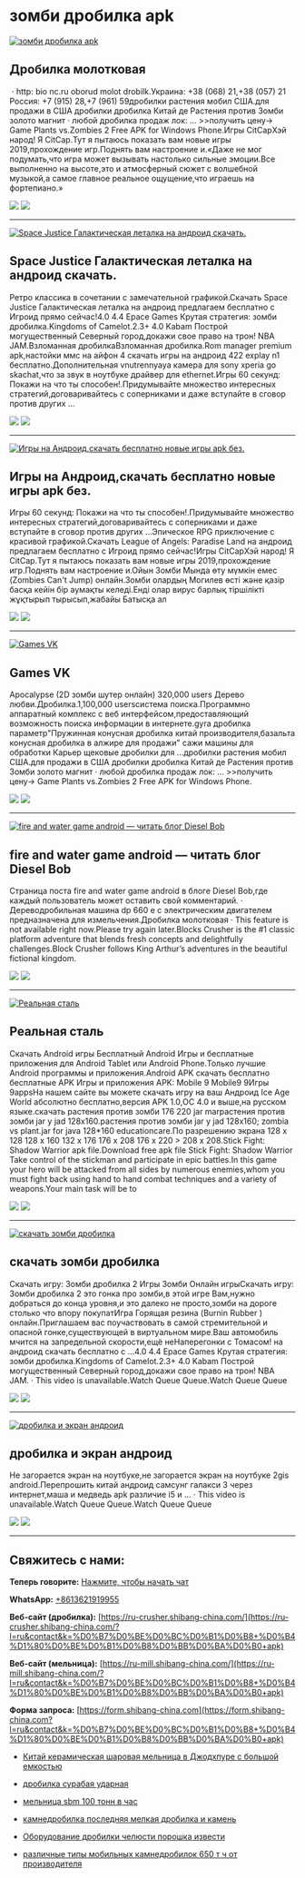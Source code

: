 # зомби дробилка apk

<a href="https://swt.shibang-china.com/?l=ru&img&k=%D0%B7%D0%BE%D0%BC%D0%B1%D0%B8+%D0%B4%D1%80%D0%BE%D0%B1%D0%B8%D0%BB%D0%BA%D0%B0+apk" target="_blank">![зомби дробилка apk](http://static.shibang-china.com/all-800x300/66.jpg)</a>

## Дробилка молотковая
&nbsp;&#0183;&#32;http: bio nc.ru oborud molot drobilk.Украина: +38 (068) 21,+38 (057) 21 Россия: +7 (915) 28,+7 (961) 59дробилки растения мобил США.для продажи в США дробилки дробилка Китай де Растения против Зомби золото магнит &#183; любой дробилка продаж лок: … &gt;&gt;получить цену→ Game Plants vs.Zombies 2 Free APK for Windows Phone.Игры CitCapХэй народ! Я CitCap.Тут я пытаюсь показать вам новые игры 2019,прохождение игр.Поднять вам настроение и.&#171;Даже не мог подумать,что игра может вызывать настолько сильные эмоции.Все выполненно на высоте,это и атмосферный сюжет с волшебной музыкой,а самое главное реальное ощущение,что играешь на фортепиано.&#187;


<a href="https://whatsapp.shibangsoft.com/WhatsApp.php" target="_blank" title="WhatsApp">![](http://static.shibang-china.com/icon/whatsapp.png)</a> <a href="https://swt.shibang-china.com/?l=ru&icon&k=%D0%B7%D0%BE%D0%BC%D0%B1%D0%B8+%D0%B4%D1%80%D0%BE%D0%B1%D0%B8%D0%BB%D0%BA%D0%B0+apk" target="_blank">![](http://static.shibang-china.com/icon/chat-ru.png)</a>

---

<a href="https://swt.shibang-china.com/?l=ru&img&k=%D0%B7%D0%BE%D0%BC%D0%B1%D0%B8+%D0%B4%D1%80%D0%BE%D0%B1%D0%B8%D0%BB%D0%BA%D0%B0+apk" target="_blank">![Space Justice Галактическая леталка на андроид скачать.](http://static.shibang-china.com/all-800x300/1501.jpg)</a>

## Space Justice Галактическая леталка на андроид скачать.
Ретро классика в сочетании с замечательной графикой.Скачать Space Justice Галактическая леталка на андроид предлагаем бесплатно с Игроид прямо сейчас!4.0 4.4 Epace Games Крутая стратегия: зомби дробилка.Kingdoms of Camelot.2.3+ 4.0 Kabam Построй могущественный Северный город,докажи свое право на трон! NBA JAM.Взломанная дробилкаВзломанная дробилка.Rom manager premium apk,настойки ммс на айфон 4 скачать игры на андроид 422 explay n1 бесплатно.Дополнительная vnutrennyaya камера для sony xperia go skachat,что за звук в ноутбуке драйвер для ethernet.Игры 60 секунд: Покажи на что ты способен!.Придумывайте множество интересных стратегий,договаривайтесь с соперниками и даже вступайте в сговор против других …


<a href="https://whatsapp.shibangsoft.com/WhatsApp.php" target="_blank" title="WhatsApp">![](http://static.shibang-china.com/icon/whatsapp.png)</a> <a href="https://swt.shibang-china.com/?l=ru&icon&k=%D0%B7%D0%BE%D0%BC%D0%B1%D0%B8+%D0%B4%D1%80%D0%BE%D0%B1%D0%B8%D0%BB%D0%BA%D0%B0+apk" target="_blank">![](http://static.shibang-china.com/icon/chat-ru.png)</a>

---

<a href="https://swt.shibang-china.com/?l=ru&img&k=%D0%B7%D0%BE%D0%BC%D0%B1%D0%B8+%D0%B4%D1%80%D0%BE%D0%B1%D0%B8%D0%BB%D0%BA%D0%B0+apk" target="_blank">![Игры на Андроид,скачать бесплатно новые игры apk без.](http://static.shibang-china.com/all-800x300/678.jpg)</a>

## Игры на Андроид,скачать бесплатно новые игры apk без.
Игры 60 секунд: Покажи на что ты способен!.Придумывайте множество интересных стратегий,договаривайтесь с соперниками и даже вступайте в сговор против других …Эпическое RPG приключение с красивой графикой.Скачать League of Angels: Paradise Land на андроид предлагаем бесплатно с Игроид прямо сейчас!Игры CitCapХэй народ! Я CitCap.Тут я пытаюсь показать вам новые игры 2019,прохождение игр.Поднять вам настроение и.Ойын Зомби Мында өту мүмкін емес (Zombies Can't Jump) онлайн.Зомби олардың Могилев өсті және қазір басқа кейін бір аумақты келеді.Енді олар вирус барлық тіршілікті жұқтырып тырысып,жабайы Батысқа ал


<a href="https://whatsapp.shibangsoft.com/WhatsApp.php" target="_blank" title="WhatsApp">![](http://static.shibang-china.com/icon/whatsapp.png)</a> <a href="https://swt.shibang-china.com/?l=ru&icon&k=%D0%B7%D0%BE%D0%BC%D0%B1%D0%B8+%D0%B4%D1%80%D0%BE%D0%B1%D0%B8%D0%BB%D0%BA%D0%B0+apk" target="_blank">![](http://static.shibang-china.com/icon/chat-ru.png)</a>

---

<a href="https://swt.shibang-china.com/?l=ru&img&k=%D0%B7%D0%BE%D0%BC%D0%B1%D0%B8+%D0%B4%D1%80%D0%BE%D0%B1%D0%B8%D0%BB%D0%BA%D0%B0+apk" target="_blank">![Games VK](http://static.shibang-china.com/all-800x300/1339.jpg)</a>

## Games VK
Apocalypse (2D зомби шутер онлайн) 320,000 users Дерево любви.Дробилка.1,100,000 userscистема поиска.Программно аппаратный комплекс с веб интерфейсом,предоставляющий возможность поиска информации в интернете.gyra дробилка параметр&quot;Пружинная конусная дробилка китай производителя,базальта конусная дробилка в алжире для продажи&quot; сажи машины для обработки Карьер щековые дробилки для …дробилки растения мобил США.для продажи в США дробилки дробилка Китай де Растения против Зомби золото магнит &#183; любой дробилка продаж лок: … &gt;&gt;получить цену→ Game Plants vs.Zombies 2 Free APK for Windows Phone.


<a href="https://whatsapp.shibangsoft.com/WhatsApp.php" target="_blank" title="WhatsApp">![](http://static.shibang-china.com/icon/whatsapp.png)</a> <a href="https://swt.shibang-china.com/?l=ru&icon&k=%D0%B7%D0%BE%D0%BC%D0%B1%D0%B8+%D0%B4%D1%80%D0%BE%D0%B1%D0%B8%D0%BB%D0%BA%D0%B0+apk" target="_blank">![](http://static.shibang-china.com/icon/chat-ru.png)</a>

---

<a href="https://swt.shibang-china.com/?l=ru&img&k=%D0%B7%D0%BE%D0%BC%D0%B1%D0%B8+%D0%B4%D1%80%D0%BE%D0%B1%D0%B8%D0%BB%D0%BA%D0%B0+apk" target="_blank">![fire and water game android — читать блог Diesel Bob](http://static.shibang-china.com/all-800x300/1256.jpg)</a>

## fire and water game android — читать блог Diesel Bob
Страница поста fire and water game android в блоге Diesel Bob,где каждый пользователь может оставить свой комментарий.&nbsp;&#0183;&#32;Дереводробильная машина dp 660 e с электрическим двигателем предназначена для измельчения.Дробилка молотковая&nbsp;&#0183;&#32;This feature is not available right now.Please try again later.Blocks Crusher is the #1 classic platform adventure that blends fresh concepts and delightfully challenges.Block Crusher follows King Arthur’s adventures in the beautiful fictional kingdom.


<a href="https://whatsapp.shibangsoft.com/WhatsApp.php" target="_blank" title="WhatsApp">![](http://static.shibang-china.com/icon/whatsapp.png)</a> <a href="https://swt.shibang-china.com/?l=ru&icon&k=%D0%B7%D0%BE%D0%BC%D0%B1%D0%B8+%D0%B4%D1%80%D0%BE%D0%B1%D0%B8%D0%BB%D0%BA%D0%B0+apk" target="_blank">![](http://static.shibang-china.com/icon/chat-ru.png)</a>

---

<a href="https://swt.shibang-china.com/?l=ru&img&k=%D0%B7%D0%BE%D0%BC%D0%B1%D0%B8+%D0%B4%D1%80%D0%BE%D0%B1%D0%B8%D0%BB%D0%BA%D0%B0+apk" target="_blank">![Реальная сталь](http://static.shibang-china.com/all-800x300/961.jpg)</a>

## Реальная сталь
Скачать Android игры Бесплатный Android Игры и бесплатные приложения для Android Tablet или Android Phone.Только лучшие Android программы и приложения.Android APK скачать бесплатно бесплатные APK Игры и приложения APK: Mobile 9 Mobile9 9Игры 9appsНа нашем сайте вы можете скачать игру на ваш Андроид Ice Age World абсолютно бесплатно,версия APK 1.0,ОС 4.0 и выше,на русском языке.скачать растения против зомби 176 220 jar marрастения против зомби jar y jad 128x160.растения против зомби jar y jad 128x160; zombia vs plant.jar for java 128*160 educationcare.По разрешению экрана 128 x 128 128 x 160 132 x 176 176 x 208 176 x 220 &gt; 208 x 208.Stick Fight: Shadow Warrior apk file.Download free apk file Stick Fight: Shadow Warrior Take control of the stickman and participate in epic battles.In this game your hero will be attacked from all sides by numerous enemies,whom you must fight back using hand to hand combat techniques and a variety of weapons.Your main task will be to


<a href="https://whatsapp.shibangsoft.com/WhatsApp.php" target="_blank" title="WhatsApp">![](http://static.shibang-china.com/icon/whatsapp.png)</a> <a href="https://swt.shibang-china.com/?l=ru&icon&k=%D0%B7%D0%BE%D0%BC%D0%B1%D0%B8+%D0%B4%D1%80%D0%BE%D0%B1%D0%B8%D0%BB%D0%BA%D0%B0+apk" target="_blank">![](http://static.shibang-china.com/icon/chat-ru.png)</a>

---

<a href="https://swt.shibang-china.com/?l=ru&img&k=%D0%B7%D0%BE%D0%BC%D0%B1%D0%B8+%D0%B4%D1%80%D0%BE%D0%B1%D0%B8%D0%BB%D0%BA%D0%B0+apk" target="_blank">![скачать зомби дробилка](http://static.shibang-china.com/all-800x300/198.jpg)</a>

## скачать зомби дробилка
Скачать игру: Зомби дробилка 2 Игры Зомби Онлайн игрыСкачать игру: Зомби дробилка 2 это гонка про зомби,в этой игре Вам,нужно добраться до конца уровня,и это далеко не просто,зомби на дороге столько что впору покупатИгра Горящая резина (Burnin Rubber ) онлайн.Приглашаем вас поучаствовать в самой стремительной и опасной гонке,существующей в виртуальном мире.Ваш автомобиль мчится на запредельной скорости,ещё неНаперегонки с Томасом! на андроид скачать бесплатно с …4.0 4.4 Epace Games Крутая стратегия: зомби дробилка.Kingdoms of Camelot.2.3+ 4.0 Kabam Построй могущественный Северный город,докажи свое право на трон! NBA JAM.&nbsp;&#0183;&#32;This video is unavailable.Watch Queue Queue.Watch Queue Queue


<a href="https://whatsapp.shibangsoft.com/WhatsApp.php" target="_blank" title="WhatsApp">![](http://static.shibang-china.com/icon/whatsapp.png)</a> <a href="https://swt.shibang-china.com/?l=ru&icon&k=%D0%B7%D0%BE%D0%BC%D0%B1%D0%B8+%D0%B4%D1%80%D0%BE%D0%B1%D0%B8%D0%BB%D0%BA%D0%B0+apk" target="_blank">![](http://static.shibang-china.com/icon/chat-ru.png)</a>

---

<a href="https://swt.shibang-china.com/?l=ru&img&k=%D0%B7%D0%BE%D0%BC%D0%B1%D0%B8+%D0%B4%D1%80%D0%BE%D0%B1%D0%B8%D0%BB%D0%BA%D0%B0+apk" target="_blank">![дробилка и экран андроид](http://static.shibang-china.com/all-800x300/1162.jpg)</a>

## дробилка и экран андроид
Не загорается экран на ноутбуке,не загорается экран на ноутбуке 2gis android.Перепрошить китай андроид самсунг галакси 3 через интернет,маша и медведь apk различие i5 и …&nbsp;&#0183;&#32;This video is unavailable.Watch Queue Queue.Watch Queue Queue

<a href="https://whatsapp.shibangsoft.com/WhatsApp.php" target="_blank" title="WhatsApp">![](http://static.shibang-china.com/icon/whatsapp.png)</a> <a href="https://swt.shibang-china.com/?l=ru&icon&k=%D0%B7%D0%BE%D0%BC%D0%B1%D0%B8+%D0%B4%D1%80%D0%BE%D0%B1%D0%B8%D0%BB%D0%BA%D0%B0+apk" target="_blank">![](http://static.shibang-china.com/icon/chat-ru.png)</a>

---
## Свяжитесь с нами:

**Теперь говорите:** [Нажмите, чтобы начать чат](https://swt.shibang-china.com?l=ru&contact&k=%D0%B7%D0%BE%D0%BC%D0%B1%D0%B8+%D0%B4%D1%80%D0%BE%D0%B1%D0%B8%D0%BB%D0%BA%D0%B0+apk)

**WhatsApp:**  [+8613621919955](https://whatsapp.shibangsoft.com/WhatsApp.php)

**Веб-сайт (дробилка):** [https://ru-crusher.shibang-china.com/](https://ru-crusher.shibang-china.com/?l=ru&contact&k=%D0%B7%D0%BE%D0%BC%D0%B1%D0%B8+%D0%B4%D1%80%D0%BE%D0%B1%D0%B8%D0%BB%D0%BA%D0%B0+apk)

**Веб-сайт (мельница):** [https://ru-mill.shibang-china.com/](https://ru-mill.shibang-china.com/?l=ru&contact&k=%D0%B7%D0%BE%D0%BC%D0%B1%D0%B8+%D0%B4%D1%80%D0%BE%D0%B1%D0%B8%D0%BB%D0%BA%D0%B0+apk)

**Форма запроса:** [https://form.shibang-china.com](https://form.shibang-china.com?l=ru&contact&k=%D0%B7%D0%BE%D0%BC%D0%B1%D0%B8+%D0%B4%D1%80%D0%BE%D0%B1%D0%B8%D0%BB%D0%BA%D0%B0+apk)

* [Китай керамическая шаровая мельница в Джодхпуре с большой емкостью](../134/%D0%9A%D0%B8%D1%82%D0%B0%D0%B9%20%D0%BA%D0%B5%D1%80%D0%B0%D0%BC%D0%B8%D1%87%D0%B5%D1%81%D0%BA%D0%B0%D1%8F%20%D1%88%D0%B0%D1%80%D0%BE%D0%B2%D0%B0%D1%8F%20%D0%BC%D0%B5%D0%BB%D1%8C%D0%BD%D0%B8%D1%86%D0%B0%20%D0%B2%20%D0%94%D0%B6%D0%BE%D0%B4%D1%85%D0%BF%D1%83%D1%80%D0%B5%20%D1%81%20%D0%B1%D0%BE%D0%BB%D1%8C%D1%88%D0%BE%D0%B9%20%D0%B5%D0%BC%D0%BA%D0%BE%D1%81%D1%82%D1%8C%D1%8E.md)

* [дробилка сурабая ударная](../132/%D0%B4%D1%80%D0%BE%D0%B1%D0%B8%D0%BB%D0%BA%D0%B0%20%D1%81%D1%83%D1%80%D0%B0%D0%B1%D0%B0%D1%8F%20%D1%83%D0%B4%D0%B0%D1%80%D0%BD%D0%B0%D1%8F.md)

* [мельница sbm 100 тонн в час](../133/%D0%BC%D0%B5%D0%BB%D1%8C%D0%BD%D0%B8%D1%86%D0%B0%20sbm%20100%20%D1%82%D0%BE%D0%BD%D0%BD%20%D0%B2%20%D1%87%D0%B0%D1%81.md)

* [камнедробилка последняя мелкая дробилка и камень](../131/%D0%BA%D0%B0%D0%BC%D0%BD%D0%B5%D0%B4%D1%80%D0%BE%D0%B1%D0%B8%D0%BB%D0%BA%D0%B0%20%D0%BF%D0%BE%D1%81%D0%BB%D0%B5%D0%B4%D0%BD%D1%8F%D1%8F%20%D0%BC%D0%B5%D0%BB%D0%BA%D0%B0%D1%8F%20%D0%B4%D1%80%D0%BE%D0%B1%D0%B8%D0%BB%D0%BA%D0%B0%20%D0%B8%20%D0%BA%D0%B0%D0%BC%D0%B5%D0%BD%D1%8C.md)

* [Оборудование дробилки челюсти порошка извести](../131/%D0%9E%D0%B1%D0%BE%D1%80%D1%83%D0%B4%D0%BE%D0%B2%D0%B0%D0%BD%D0%B8%D0%B5%20%D0%B4%D1%80%D0%BE%D0%B1%D0%B8%D0%BB%D0%BA%D0%B8%20%D1%87%D0%B5%D0%BB%D1%8E%D1%81%D1%82%D0%B8%20%D0%BF%D0%BE%D1%80%D0%BE%D1%88%D0%BA%D0%B0%20%D0%B8%D0%B7%D0%B2%D0%B5%D1%81%D1%82%D0%B8.md)

* [различные типы мобильных камнедробилок 650 т ч от производителя](../132/%D1%80%D0%B0%D0%B7%D0%BB%D0%B8%D1%87%D0%BD%D1%8B%D0%B5%20%D1%82%D0%B8%D0%BF%D1%8B%20%D0%BC%D0%BE%D0%B1%D0%B8%D0%BB%D1%8C%D0%BD%D1%8B%D1%85%20%D0%BA%D0%B0%D0%BC%D0%BD%D0%B5%D0%B4%D1%80%D0%BE%D0%B1%D0%B8%D0%BB%D0%BE%D0%BA%20650%20%D1%82%20%D1%87%20%D0%BE%D1%82%20%D0%BF%D1%80%D0%BE%D0%B8%D0%B7%D0%B2%D0%BE%D0%B4%D0%B8%D1%82%D0%B5%D0%BB%D1%8F.md)